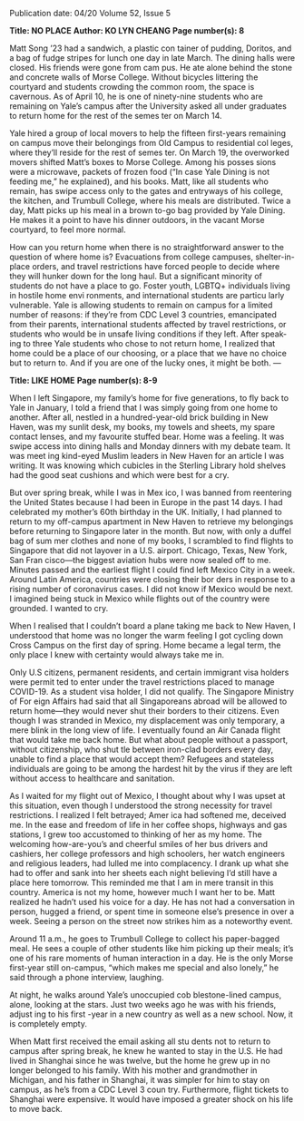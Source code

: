 Publication date: 04/20
Volume 52, Issue 5

**Title: NO PLACE**
**Author: KO LYN CHEANG**
**Page number(s): 8**

Matt Song ’23 had a sandwich, a plastic con­
tainer of pudding, Doritos, and a bag of fudge 
stripes for lunch one day in late March. The dining 
halls were closed. His friends were gone from cam­
pus. He ate alone behind the stone and concrete 
walls of Morse College. Without bicycles littering 
the courtyard and students crowding the common 
room, the space is cavernous. As of April 10, he is 
one of ninety-nine students who are remaining on 
Yale’s campus after the University asked all under­
graduates to return home for the rest of the semes­
ter on March 14. 

Yale hired a group of local movers to help the 
fifteen first-years remaining on campus move their 
belongings from Old Campus to residential col­
leges, where they’ll reside for the rest of semes­
ter. On March 19, the overworked movers shifted 
Matt’s boxes to Morse College. Among his posses­
sions were a microwave, packets of frozen food (“In 
case Yale Dining is not feeding me,” he explained), 
and his books. Matt, like all students who remain, 
has swipe access only to the gates and entryways 
of his college, the kitchen, and Trumbull College, 
where his meals are distributed. Twice a day, Matt 
picks up his meal in a brown to-go bag provided 
by Yale Dining. He makes it a point to have his 
dinner outdoors, in the vacant Morse courtyard, to 
feel more normal. 


How can you return home when there is 
no straightforward answer to the question of where 
home is? Evacuations from college campuses, 
shelter-in-place orders, and travel restrictions have 
forced people to decide where they will hunker 
down for the long haul. But a significant minority 
of students do not have a place to go. Foster youth, 
LGBTQ+ individuals living in hostile home envi­
ronments, and international students are particu­
larly vulnerable. Yale is allowing students to remain 
on campus for a limited number of reasons: if 
they’re from CDC Level 3 countries, emancipated 
from their parents, international students affected 
by travel restrictions, or students who would be in 
unsafe living conditions if they left. After speak­
ing to three Yale students who chose to not return 
home, I realized that home could be a place of our 
choosing, or a place that we have no choice but to 
return to. And if you are one of the lucky ones, it 
might be both.
—


**Title: LIKE HOME**
**Page number(s): 8-9**

When I left Singapore, my family’s home 
for five generations, to fly back to Yale in January, I 
told a friend that I was simply going from one home 
to another. After all, nestled in a hundred-year-old 
brick building in New Haven, was my sunlit desk, 
my books, my towels and sheets, my spare contact 
lenses, and my favourite stuffed bear. Home was a 
feeling. It was swipe access into dining halls and 
Monday dinners with my debate team. It was meet­
ing kind-eyed Muslim leaders in New Haven for an 
article I was writing. It was knowing which cubicles 
in the Sterling Library hold shelves had the good 
seat cushions and which were best for a cry. 

But over spring break, while I was in Mex­
ico, I was banned from reentering the United 
States because I had been in Europe in the past 14 
days. I had celebrated my mother’s 60th birthday 
in the UK. Initially, I had planned to return to my 
off-campus apartment in New Haven to retrieve my 
belongings before returning to Singapore later in 
the month. But now, with only a duffel bag of sum­
mer clothes and none of my books, I scrambled to 
find flights to Singapore that did not layover in a 
U.S. airport. Chicago, Texas, New York, San Fran­
cisco—the biggest aviation hubs were now sealed 
off to me. Minutes passed and the earliest flight 
I could find left Mexico City in a week. Around 
Latin America, countries were closing their bor­
ders in response to a rising number of coronavirus 
cases. I did not know if Mexico would be next. I 
imagined being stuck in Mexico while flights out 
of the country were grounded. I wanted to cry. 

When I realised that I couldn’t board a 
plane taking me back to New Haven, I understood 
that home was no longer the warm feeling I got 
cycling down Cross Campus on the first day of 
spring. Home became a legal term, the only place 
I knew with certainty would always take me in. 

Only U.S citizens, permanent residents, 
and certain immigrant visa holders were permit­
ted to enter under the travel restrictions placed 
to manage COVID-19. As a student visa holder, 
I did not qualify. The Singapore Ministry of For­
eign Affairs had said that all Singaporeans abroad 
will be allowed to return home—they would never 
shut their borders to their citizens. Even though 
I was stranded in Mexico, my displacement was 
only temporary, a mere blink in the long view of 
life. I eventually found an Air Canada flight that 
would take me back home. But what about people 
without a passport, without citizenship, who shut­
tle between iron-clad borders every day, unable 
to find a place that would accept them? Refugees 
and stateless individuals are going to be among 
the hardest hit by the virus if they are left without 
access to healthcare and sanitation.

As I waited for my flight out of Mexico, 
I thought about why I was upset at this situation, 
even though I understood the strong necessity for 
travel restrictions. I realized I felt betrayed; Amer­
ica had softened me, deceived me. In the ease and 
freedom of life in her coffee shops, highways and 
gas stations, I grew too accustomed to thinking of 
her as my home. The welcoming how-are-you’s and 
cheerful smiles of her bus drivers and cashiers, her 
college professors and high schoolers, her watch 
engineers and religious leaders, had lulled me into 
complacency. I drank up what she had to offer and 
sank into her sheets each night believing I’d still 
have a place here tomorrow. This reminded me 
that I am in mere transit in this country. America is 
not my home, however much I want her to be.
Matt realized he hadn’t used his voice for a day. 
He has not had a conversation in person, hugged 
a friend, or spent time in someone else’s presence 
in over a week. Seeing a person on the street now 
strikes him as a noteworthy event. 

Around 11 a.m., he goes to Trumbull College to 
collect his paper-bagged meal. He sees a couple of 
other students like him picking up their meals; it’s 
one of his rare moments of human interaction in a 
day. He is the only Morse first-year still on-campus, 
“which makes me special and also lonely,” he said 
through a phone interview, laughing. 

At night, he walks around Yale’s unoccupied cob­
blestone-lined campus, alone, looking at the stars. 
Just two weeks ago he was with his friends, adjust­
ing to his first -year in a new country as well as a 
new school. Now, it is completely empty. 

When Matt first received the email asking all stu­
dents not to return to campus after spring break, he 
knew he wanted to stay in the U.S. He had lived 
in Shanghai since he was twelve, but the home he 
grew up in no longer belonged to his family. With 
his mother and grandmother in Michigan, and 
his father in Shanghai, it was simpler for him to 
stay on campus, as he’s from a CDC Level 3 coun­
try. Furthermore, flight tickets to Shanghai were 
expensive. It would have imposed a greater shock 
on his life to move back.